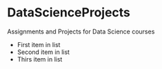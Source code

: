 DataScienceProjects
===================

Assignments and Projects for Data Science courses

* First item in list
* Second item in list
* Thirs item in list
